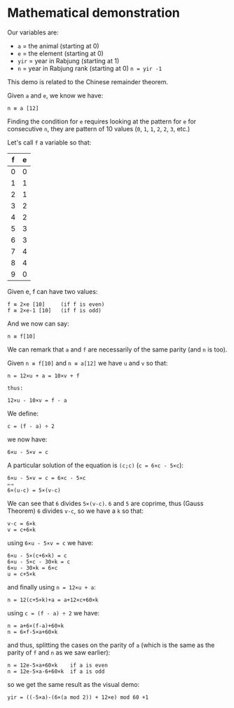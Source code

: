 # Mathematical demonstration

Our variables are:
- `a` = the animal (starting at 0)
- `e` = the element (starting at 0)
- `yir` = year in Rabjung (starting at 1)
- `n` = year in Rabjung rank (starting at 0) `n = yir -1`

This demo is related to the Chinese remainder theorem.

Given `a` and `e`, we know we have:

```
n ≡ a [12]
```

Finding the condition for `e` requires looking at the pattern for `e` for consecutive `n`, they are pattern of 10 values (`0`, `1`, `1`, `2`, `2`, `3`, etc.)

Let's call `f` a variable so that:

| f | e |
| --- | --- |
|0 | 0 |
|1 | 1 |
|2| 1|
|3| 2|
|4| 2|
|5| 3|
|6| 3|
|7| 4|
|8| 4|
|9| 0|

Given e, f can have two values:

```
f ≡ 2×e [10]     (if f is even)
f ≡ 2×e-1 [10]   (if f is odd)
```

And we now can say:

```
n ≡ f[10]
```

We can remark that `a` and `f` are necessarily of the same parity (and `n` is too).

Given `n ≡ f[10]` and `n ≡ a[12]` we have `u` and `v` so that:

```
n = 12×u + a = 10×v + f

thus:

12×u - 10×v = f - a
```

We define:

```
c = (f - a) ÷ 2
```

we now have:

```
6×u - 5×v = c
```

A particular solution of the equation is `(c;c)` (`c = 6×c - 5×c`):

```
6×u - 5×v = c = 6×c - 5×c
⇐⇒
6×(u-c) = 5×(v-c)
```

We can see that `6` divides `5×(v-c)`. `6` and `5` are coprime, thus (Gauss Theorem) `6` divides `v-c`, so we have a `k` so that:

```
v-c = 6×k
v = c+6×k
```

using `6×u - 5×v = c` we have:

```
6×u - 5×(c+6×k) = c
6×u - 5×c - 30×k = c
6×u - 30×k = 6×c
u = c+5×k
```

and finally using `n = 12×u + a`:

```
n = 12(c+5×k)+a = a+12×c+60×k
```

using `c = (f - a) ÷ 2` we have:

```
n = a+6×(f-a)+60×k
n = 6×f-5×a+60×k
```

and thus, splitting the cases on the parity of `a` (which is the same as the parity of `f` and `n` as we saw earlier):

```
n = 12e-5×a+60×k    if a is even
n = 12e-5×a-6+60×k  if a is odd
```

so we get the same result as the visual demo:

```
yir = ((-5×a)-(6×(a mod 2)) + 12×e) mod 60 +1
```
